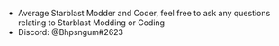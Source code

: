 - Average Starblast Modder and Coder, feel free to ask any questions relating to Starblast Modding or Coding
- Discord: \@Bhpsngum\#2623

<!---
Bhpsngum/Bhpsngum is a ✨ special ✨ repository because its `README.md` (this file) appears on your GitHub profile.
You can click the Preview link to take a look at your changes.
--->
